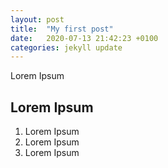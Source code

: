 ```yaml
---
layout: post
title:  "My first post"
date:   2020-07-13 21:42:23 +0100
categories: jekyll update
---
```

Lorem Ipsum
## Lorem Ipsum
1. Lorem Ipsum
2. Lorem Ipsum
3. Lorem Ipsum